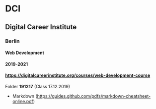 # DCI
## Digital Career Institute
### Berlin
#### Web Development
#### 2019-2021
#### https://digitalcareerinstitute.org/courses/web-development-course
Folder **191217** (Class 17.12.2019)
* Markdown (https://guides.github.com/pdfs/markdown-cheatsheet-online.pdf)
